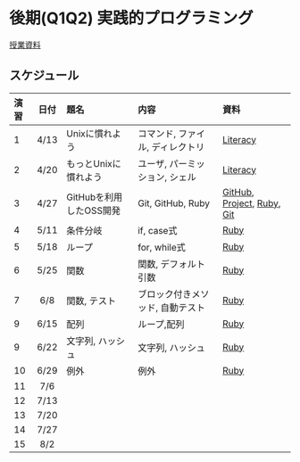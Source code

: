 # 後期(Q1Q2) 実践的プログラミング

[授業資料](https://sccp2016.github.io "授業資料")

## スケジュール

|演習 |日付   |題名                  |内容                             |資料     |
|:---|:-----:|:--------------------|:-------------------------------|:---------|
|1   |4/13   | Unixに慣れよう      | コマンド, ファイル, ディレクトリ | [Literacy](https://hackmd.io/AwZgpgjAZgTA7AVgLTAEZTkgLAgHJgQxF2SiyzAJjGCjESA=) |
|2   |4/20   | もっとUnixに慣れよう| ユーザ, パーミッション, シェル | [Literacy](https://hackmd.io/AwZgpgjAZgTA7AVgLTAEZTkgLAgHJgQxF2SiyzAJjGCjESA=) |
|3   |4/27  | GitHubを利用したOSS開発 | Git, GitHub, Ruby | [GitHub](https://gist.github.com/RomTin/8780e7b1287371f2394ca5680a594f40#4-fork-a-repository), [Project](https://github.com/sccp2017/defective-project), [Ruby](http://nbviewer.jupyter.org/github/SCCP2016/Document-rubytutorial-on-jupyter/tree/master/chapter1/), [Git](https://romtin.gitbooks.io/gittutorial-for-sccp2016/content/) |
|4   |5/11  | 条件分岐           | if, case式       | [Ruby](http://nbviewer.jupyter.org/github/SCCP2016/Document-rubytutorial-on-jupyter/tree/master/chapter2/)   |
|5   |5/18  | ループ           | for, while式       | [Ruby](http://nbviewer.jupyter.org/github/SCCP2016/Document-rubytutorial-on-jupyter/tree/master/chapter2/)   |
|6   |5/25  | 関数  | 関数, デフォルト引数 | [Ruby](http://nbviewer.jupyter.org/github/SCCP2016/Document-rubytutorial-on-jupyter/tree/master/chapter3/)     |
|7   |6/8  | 関数, テスト | ブロック付きメソッド, 自動テスト | [Ruby](http://nbviewer.jupyter.org/github/SCCP2016/Document-rubytutorial-on-jupyter/tree/master/chapter3/) |
|9   |6/15  | 配列 | ループ,配列 | [Ruby](http://nbviewer.jupyter.org/github/SCCP2016/Document-rubytutorial-on-jupyter/tree/master/chapter4/) |
|9   |6/22   | 文字列, ハッシュ   | 文字列, ハッシュ | [Ruby](http://nbviewer.jupyter.org/github/SCCP2016/Document-rubytutorial-on-jupyter/tree/master/chapter4/) |
|10   |6/29  | 例外  | 例外       | [Ruby](http://nbviewer.jupyter.org/github/SCCP2016/Document-rubytutorial-on-jupyter/tree/master/chapter5/) |
|11  |7/6  |  | | |
|12  |7/13   |  | | |
|13  |7/20  |  | | |
|14  |7/27  |  | | |
|15  |8/2  |  | | |

